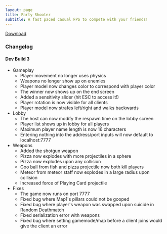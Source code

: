```yaml
---
layout: page
title: Party Shooter
subtitle: A fast paced casual FPS to compete with your friends!
---
```


[Download](https://drive.google.com/file/d/1AuwU0v7oqLcdqL5f5_u8eMEcbnIr37rP/view?usp=sharing)


### Changelog
#### Dev Build 3
- Gameplay
    - Player movement no longer uses physics
    - Weapons no longer show up on enemies
    - Player model now changes color to correspond with player color
    - The winner now shows up on the end screen
    - Added a sensitivity slider (hit ESC to access it!)
    - Player rotation is now visible for all clients
    - Player model now strafes left/right and walks backwards
- Lobby
    - The host can now modify the respawn time on the lobby screen
    - Player list shows up in lobby for all players
    - Maximum player name length is now 16 characters
    - Entering nothing into the address/port inputs will now default to localhost:7777
- Weapons
    - Added the shotgun weapon
    - Pizza now explodes with more projectiles in a sphere
    - Pizza now explodes upon any collision
    - Goo ball from fish and pizza projectile now both kill players
    - Meteor from meteor staff now explodes in a large radius upon collision
    - Increased force of Playing Card projectile
- Fixes
    - The game now runs on port 7777
    - Fixed bug where Map1's pillars could not be gooped
    - Fixed bug where player's weapon was swapped upon suicide in Random Deathmatch
    - Fixed serialization error with weapons
    - Fixed bug where setting gamemode/map before a client joins would give the client an error
